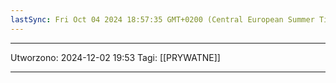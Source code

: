 ```yaml
---
lastSync: Fri Oct 04 2024 18:57:35 GMT+0200 (Central European Summer Time)
---
```

---
Utworzono: 2024-12-02 19:53
Tagi: [[PRYWATNE]]

---


